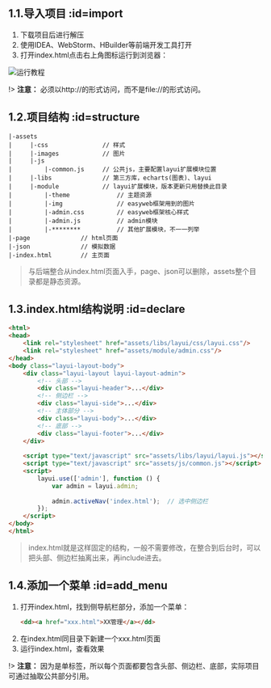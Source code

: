 ## 1.1.导入项目  :id=import

1. 下载项目后进行解压
2. 使用IDEA、WebStorm、HBuilder等前端开发工具打开
3. 打开index.html点击右上角图标运行到浏览器：

![运行教程](https://s2.ax1x.com/2019/08/29/mHOQTH.png)

!> **注意：** 必须以http://的形式访问，而不是file://的形式访问。


## 1.2.项目结构  :id=structure

```
|-assets
|     |-css               // 样式
|     |-images            // 图片
|     |-js
|         |-common.js     // 公共js，主要配置layui扩展模块位置
|     |-libs              // 第三方库，echarts(图表)、layui
|     |-module            // layui扩展模块，版本更新只用替换此目录
|         |-theme             // 主题资源
|         |-img               // easyweb框架用到的图片
|         |-admin.css         // easyweb框架核心样式
|         |-admin.js          // admin模块
|         |-********          // 其他扩展模块，不一一列举
|-page              // html页面
|-json              // 模拟数据
|-index.html        // 主页面
```

> 与后端整合从index.html页面入手，page、json可以删除，assets整个目录都是静态资源。


## 1.3.index.html结构说明  :id=declare

```html
<html>
<head>
    <link rel="stylesheet" href="assets/libs/layui/css/layui.css"/>
    <link rel="stylesheet" href="assets/module/admin.css"/>
</head>
<body class="layui-layout-body">
    <div class="layui-layout layui-layout-admin">
        <!-- 头部 -->
        <div class="layui-header">...</div>
        <!-- 侧边栏 -->
        <div class="layui-side">...</div>
        <!-- 主体部分 -->
        <div class="layui-body">...</div>
        <!-- 底部 -->
        <div class="layui-footer">...</div>
    </div>
    
    <script type="text/javascript" src="assets/libs/layui/layui.js"></script>
    <script type="text/javascript" src="assets/js/common.js"></script>
    <script>
        layui.use(['admin'], function () {
            var admin = layui.admin;
            
            admin.activeNav('index.html');  // 选中侧边栏
        });
    </script>
</body>
</html>
```

> index.html就是这样固定的结构，一般不需要修改，在整合到后台时，可以把头部、侧边栏抽离出来，再include进去。


## 1.4.添加一个菜单  :id=add_menu

1. 打开index.html，找到侧导航栏部分，添加一个菜单：
    ```html
   <dd><a href="xxx.html">XX管理</a></dd>
    ```
2. 在index.html同目录下新建一个xxx.html页面
3. 运行index.html，查看效果

!> **注意：** 因为是单标签，所以每个页面都要包含头部、侧边栏、底部，实际项目可通过抽取公共部分引用。
